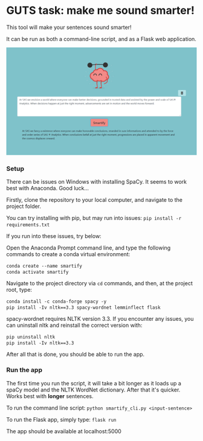 # GUTS task: make me sound smarter!

This tool will make your sentences sound smarter!

It can be run as both a command-line script, and as a Flask web application.

![Screenshot](./static/images/screenshot.png)

### Setup

There can be issues on Windows with installing SpaCy. It seems to work best with Anaconda. Good luck...

Firstly, clone the repository to your local computer, and navigate to the project folder.

You can try installing with pip, but may run into issues: `pip install -r requirements.txt`

If you run into these issues, try below:

Open the Anaconda Prompt command line, and type the following commands to create a conda virtual environment:

```
conda create --name smartify
conda activate smartify
```

Navigate to the project directory via `cd` commands, and then, at the project root, type:

```
conda install -c conda-forge spacy -y
pip install -Iv nltk==3.3 spacy-wordnet lemminflect flask
```

spacy-wordnet requires NLTK version 3.3. If you encounter any issues, you can uninstall nltk and reinstall the correct version with:

```
pip uninstall nltk
pip install -Iv nltk==3.3
```

After all that is done, you should be able to run the app.

### Run the app

The first time you run the script, it will take a bit longer as it loads up a spaCy model and the NLTK WordNet dictionary. After that it's quicker. Works best with **longer** sentences.

To run the command line script:
`python smartify_cli.py <input-sentence>`

To run the Flask app, simply type:
`flask run`

The app should be available at localhost:5000
